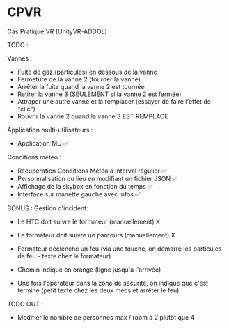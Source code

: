 # CPVR
Cas Pratique VR (UnityVR-ADDOL)

TODO :

Vannes :

- Fuite de gaz (particules) en dessous de la vanne
- Fermeture de la vanne 2 (tourner la vanne)
- Arrêter la fuite quand la vanne 2 est tournée
- Retirer la vanne 3 (SEULEMENT si la vanne 2 est fermée)
- Attraper une autre vanne et la remplacer (essayer de faire l'effet de "clic")
- Rouvrir la vanne 2 quand la vanne 3 EST REMPLACE

Application multi-utilisateurs :

- Application MU ✅

Conditions météo :

- Récupération Conditions Météo a interval régulier ✅
- Personnalisation du lieu en modifiant un fichier JSON ✅
- Affichage de la skybox en fonction du temps ✅
- Interface sur manette gauche avec infos ✅

BONUS : Gestion d'incident:

- Le HTC doit suivre le formateur (manuellement) X
- Le formateur doit suivre un parcours (manuellement) X

- Formateur déclenche un feu (via une touche, on démarre les particules de feu - texte chez le formateur)
- Chemin indiqué en orange (ligne jusqu'a l'arrivée)
- Une fois l'opérateur dans la zone de sécurité, on indique que c'est terminé (petit texte chez les deux mecs et arrêter le feu)

TODO OUT :

- Modifier le nombre de personnes max / room a 2 plutôt que 4
